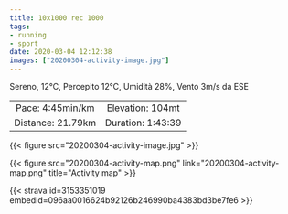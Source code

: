 ```yaml
---
title: 10x1000 rec 1000 
tags:
- running
- sport
date: 2020-03-04 12:12:38
images: ["20200304-activity-image.jpg"]
---
```


Sereno, 12°C, Percepito 12°C, Umidità 28%, Vento 3m/s da ESE

| | |
| :-: | :-: |
| Pace: 4:45min/km | Elevation: 104mt |
| Distance: 21.79km | Duration: 1:43:39 |

{{< figure src="20200304-activity-image.jpg" >}}


{{< figure src="20200304-activity-map.png" link="20200304-activity-map.png" title="Activity map" >}}


{{< strava id=3153351019 embedId=096aa0016624b92126b246990ba4383bd3be7fe6 >}}
